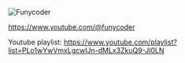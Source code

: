 ![Funycoder](https://yt3.googleusercontent.com/cJjBF0Lnv-W1w3MGCT078gDsc_2td_66ay_1QXEFcMoB_6De--K5Xq8-mqy-aZqmcNtkKKIY=s176-c-k-c0x00ffffff-no-rj)

https://www.youtube.com/@funycoder

Youtube playlist: https://www.youtube.com/playlist?list=PLo1wYwVmxLgcwIJn-dMLx3ZkuQ9-Jl0LN
